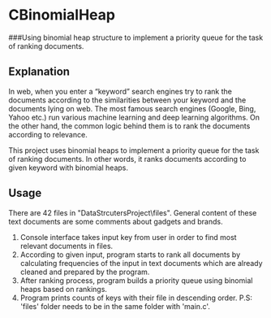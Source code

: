 # CBinomialHeap
###Using binomial heap structure to implement a priority queue for the task of ranking documents.

## Explanation
In web, when you enter a “keyword” search engines try to rank the documents according to the similarities between your keyword and the documents lying on web. The most famous search engines (Google, Bing, Yahoo etc.) run various machine learning and deep learning algorithms. On the other hand, the common logic behind them is to rank the documents according to relevance.

This project uses binomial heaps to implement a priority queue for the task of ranking documents. In other words, it ranks documents according to given keyword with binomial heaps.

## Usage
There are 42 files in "DataStrcutersProject\files". General content of these text documents are some comments about gadgets and brands.
1. Console interface takes input key from user in order to find most relevant documents in files.
2. According to given input, program starts to rank all documents by calculating frequencies of the input in text documents which are already cleaned and prepared by the program.
3. After ranking process, program builds a priority queue using binomial heaps based on rankings.
4. Program prints counts of keys with their file in descending order.
P.S: 'files' folder needs to be in the same folder with 'main.c'.
